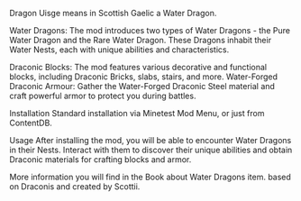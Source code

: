 Dragon Uisge means in Scottish Gaelic a Water Dragon.

Water Dragons: The mod introduces two types of Water Dragons - the Pure Water Dragon and the Rare Water Dragon. These Dragons inhabit their Water Nests, each with unique abilities and characteristics.

Draconic Blocks: The mod features various decorative and functional blocks, including Draconic Bricks, slabs, stairs, and more.
Water-Forged Draconic Armour: Gather the Water-Forged Draconic Steel material and craft powerful armor to protect you during battles.

Installation
Standard installation via Minetest Mod Menu, or just from ContentDB.

Usage
After installing the mod, you will be able to encounter Water Dragons in their Nests. Interact with them to discover their unique abilities and obtain Draconic materials for crafting blocks and armor.

More information you will find in the Book about Water Dragons item.
based on Draconis and created by Scottii.


